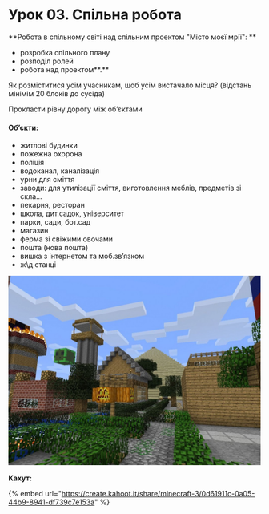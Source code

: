 # Урок 03. Спільна робота

**Робота в спільному світі над спільним проектом "Місто моєї мрії": **

* розробка спільного плану
* розподіл ролей
* робота над проектом**.**

Як розміститися усім учасникам, щоб усім вистачало місця? (відстань мінімім 20 блоків до сусіда)

Прокласти рівну дорогу між об’єктами

#### Об’єкти:

* житлові будинки
* пожежна охорона
* поліція
* водоканал, каналізація
* урни для сміття
* заводи: для утилізації сміття, виготовлення меблів, предметів зі скла...
* пекарня, ресторан
* школа, дит.садок, університет
* парки, сади, бот.сад
* магазин
* ферма зі свіжими овочами
* пошта (нова пошта)
* вишка з інтернетом та моб.зв’язком
* ж\д станці

![](<../../.gitbook/assets/image (172).png>)

**Кахут:**

{% embed url="https://create.kahoot.it/share/minecraft-3/0d61911c-0a05-44b9-8941-df739c7e153a" %}
